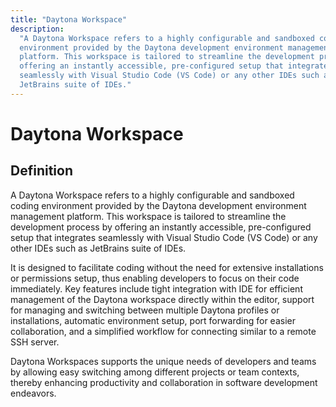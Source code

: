 ```yaml
---
title: "Daytona Workspace"
description:
  "A Daytona Workspace refers to a highly configurable and sandboxed coding
  environment provided by the Daytona development environment management
  platform. This workspace is tailored to streamline the development process by
  offering an instantly accessible, pre-configured setup that integrates
  seamlessly with Visual Studio Code (VS Code) or any other IDEs such as
  JetBrains suite of IDEs."
---
```


# Daytona Workspace

## Definition

A Daytona Workspace refers to a highly configurable and sandboxed coding
environment provided by the Daytona development environment management platform.
This workspace is tailored to streamline the development process by offering an
instantly accessible, pre-configured setup that integrates seamlessly with
Visual Studio Code (VS Code) or any other IDEs such as JetBrains suite of IDEs.

It is designed to facilitate coding without the need for extensive installations
or permissions setup, thus enabling developers to focus on their code
immediately. Key features include tight integration with IDE for efficient
management of the Daytona workspace directly within the editor, support for
managing and switching between multiple Daytona profiles or installations,
automatic environment setup, port forwarding for easier collaboration, and a
simplified workflow for connecting similar to a remote SSH server.

Daytona Workspaces supports the unique needs of developers and teams by allowing
easy switching among different projects or team contexts, thereby enhancing
productivity and collaboration in software development endeavors.
